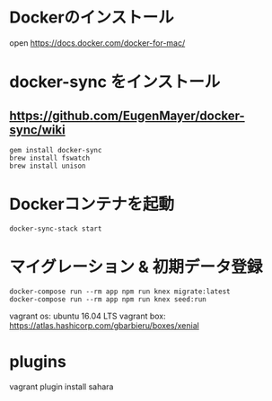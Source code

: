 # Dockerのインストール
open https://docs.docker.com/docker-for-mac/

# docker-sync をインストール
## https://github.com/EugenMayer/docker-sync/wiki

```
gem install docker-sync
brew install fswatch
brew install unison
```

# Dockerコンテナを起動

```
docker-sync-stack start
```

# マイグレーション & 初期データ登録

```
docker-compose run --rm app npm run knex migrate:latest
docker-compose run --rm app npm run knex seed:run
```


vagrant
os: ubuntu 16.04 LTS
vagrant box: https://atlas.hashicorp.com/gbarbieru/boxes/xenial

# plugins
vagrant plugin install sahara
